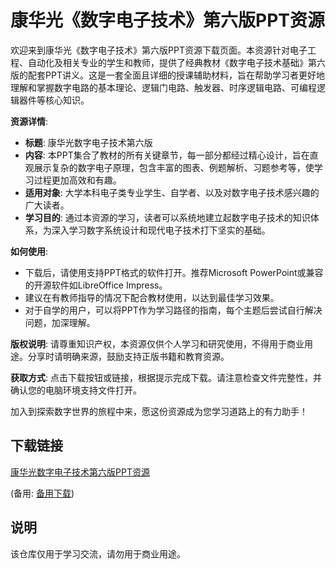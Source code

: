 # 康华光《数字电子技术》第六版PPT资源

欢迎来到康华光《数字电子技术》第六版PPT资源下载页面。本资源针对电子工程、自动化及相关专业的学生和教师，提供了经典教材《数字电子技术基础》第六版的配套PPT讲义。这是一套全面且详细的授课辅助材料，旨在帮助学习者更好地理解和掌握数字电路的基本理论、逻辑门电路、触发器、时序逻辑电路、可编程逻辑器件等核心知识。

**资源详情**:
- **标题**: 康华光数字电子技术第六版
- **内容**: 本PPT集合了教材的所有关键章节，每一部分都经过精心设计，旨在直观展示复杂的数字电子原理，包含丰富的图表、例题解析、习题参考等，使学习过程更加高效和有趣。
- **适用对象**: 大学本科电子类专业学生、自学者、以及对数字电子技术感兴趣的广大读者。
- **学习目的**: 通过本资源的学习，读者可以系统地建立起数字电子技术的知识体系，为深入学习数字系统设计和现代电子技术打下坚实的基础。

**如何使用**:
- 下载后，请使用支持PPT格式的软件打开。推荐Microsoft PowerPoint或兼容的开源软件如LibreOffice Impress。
- 建议在有教师指导的情况下配合教材使用，以达到最佳学习效果。
- 对于自学的用户，可以将PPT作为学习路径的指南，每个主题后尝试自行解决问题，加深理解。

**版权说明**:
请尊重知识产权，本资源仅供个人学习和研究使用，不得用于商业用途。分享时请明确来源，鼓励支持正版书籍和教育资源。

**获取方式**:
点击下载按钮或链接，根据提示完成下载。请注意检查文件完整性，并确认您的电脑环境支持文件打开。

加入到探索数字世界的旅程中来，愿这份资源成为您学习道路上的有力助手！

## 下载链接
[康华光数字电子技术第六版PPT资源](https://pan.quark.cn/s/6b8261e852b9) 

(备用: [备用下载](https://pan.baidu.com/s/1ClNo0ej6KseqlNxlKVPmAA?pwd=1234))

## 说明

该仓库仅用于学习交流，请勿用于商业用途。
